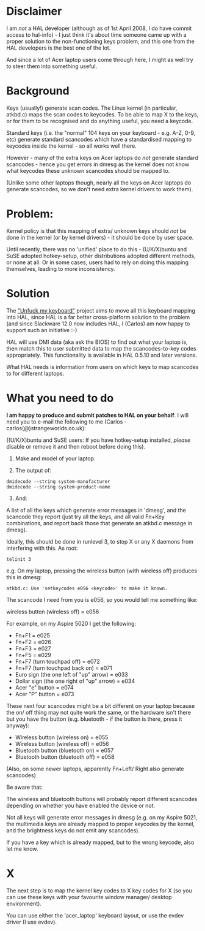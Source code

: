 # Disclaimer #

I am _not_ a HAL developer (although as of 1st April 2008, I do have commit access to hal-info) - I just think it's about time someone came up with a proper solution to the non-functioning keys problem, and this one from the HAL developers is the best one of the lot.

And since a lot of Acer laptop users come through here, I might as well try to steer them into something useful.

# Background #

Keys (usually!) generate scan codes. The Linux kernel (in particular, atkbd.c)
maps the scan codes to keycodes. To be able to map X to the keys, or for them
to be recognised and do anything useful, you need a keycode.

Standard keys (i.e. the "normal" 104 keys on your keyboard - e.g. A-Z, 0-9, etc) generate standard scancodes which have a standardised mapping to keycodes inside the kernel - so all works well there.

However - many of the extra keys on Acer laptops do _not_ generate standard scancodes - hence you get errors in dmesg as the kernel does not know what keycodes these unknown scancodes should be mapped to.

(Unlike some other laptops though, nearly all the keys on Acer laptops do generate scancodes, so we don't need extra kernel drivers to work them).

# Problem: #

Kernel policy is that this mapping of extra/ unknown keys should _not_ be done in the kernel (or by kernel drivers) - it should be done by user space.

Until recently, there was no 'unified' place to do this - (U/K/X)buntu and SuSE adopted hotkey-setup, other distributions adopted different methods, or none at all. Or in some cases, users had to rely on doing this mapping themselves, leading to more inconsistency.

# Solution #

The ["Unfuck my keyboard"](http://hughsient.livejournal.com/29730.html) project aims to move all this keyboard mapping into HAL, since HAL is a far better cross-platform solution to the problem (and since Slackware 12.0 now includes HAL, I (Carlos) am now happy to support such an initiative :-)

HAL will use DMI data (aka ask the BIOS) to find out what your laptop is, then match this to user submitted data to map the scancodes-to-key codes appropriately. This functionality is available in HAL 0.5.10 and later versions.

What HAL needs is information from users on which keys to map scancodes to for different laptops.

# What you need to do #

**I am happy to produce and submit patches to HAL on your behalf**. I will need you to e-mail the following to me (Carlos - carlos(@)strangeworlds.co.uk):

((U/K/X)buntu and SuSE users: If you have hotkey-setup installed, _please_ disable
or remove it and then reboot before doing this).

1) Make and model of your laptop.

2) The output of:

```
dmidecode --string system-manufacturer
dmidecode --string system-product-name
```

3) And:

A list of all the keys which generate error messages in 'dmesg', and the
scancode they report (just try all the keys, and all valid Fn+Key
combinations, and report back those that generate an atkbd.c message in
dmesg).

Ideally, this should be done in runlevel 3, to stop X or any X daemons from interfering with this. As root:
```
telinit 3
```
e.g. On my laptop, pressing the wireless button (with wireless off) produces
this in dmesg:
```
atkbd.c: Use 'setkeycodes e056 <keycode>' to make it known.
```
The scancode I need from you is e056, so you would tell me something like:

wireless button (wireless off) = e056

For example, on my Aspire 5020 I get the following:

  * Fn+F1 = e025
  * Fn+F2 = e026
  * Fn+F3 = e027
  * Fn+F5 = e029
  * Fn+F7 (turn touchpad off) = e072
  * Fn+F7 (turn touchpad back on) = e071
  * Euro sign (the one left of "up" arrow) = e033
  * Dollar sign (the one right of "up" arrow) = e034
  * Acer "e" button = e074
  * Acer "P" button = e073

These next four scancodes might be a bit different on your laptop because the
on/ off thing may not quite work the same, or the hardware isn't there but
you have the button (e.g. bluetooth - if the button is there, press it
anyway):

  * Wireless button (wireless on) = e055
  * Wireless button (wireless off) = e056
  * Bluetooth button (bluetooth on) = e057
  * Bluetooth button (bluetooth off) = e058

(Also, on some newer laptops, apparently Fn+Left/ Right also generate scancodes)

Be aware that:

The wireless and bluetooth buttons will probably report different scancodes
depending on whether you have enabled the device or not.

Not all keys will generate error messages in dmesg (e.g. on my Aspire 5021,
the multimedia keys are already mapped to proper keycodes by the kernel, and
the brightness keys do not emit any scancodes).

If you have a key which is already mapped, but to the wrong keycode, also let me know.

# X #

The next step is to map the kernel key codes to X key codes for X (so you can use these keys with your favourite window manager/ desktop environment).

You can use either the 'acer\_laptop' keyboard layout, or use the evdev driver (I use evdev).